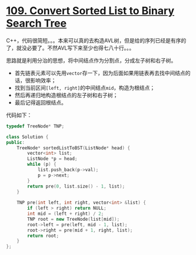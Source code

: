 # [109. Convert Sorted List to Binary Search Tree](https://leetcode-cn.com/problems/convert-sorted-list-to-binary-search-tree/)

C++，代码很简短。。。本来可以真的去构造AVL树，但是给的序列已经是有序的了，就没必要了。不然AVL写下来至少也得七八十行。。。

思路就是利用分治的思想，将中间结点作为分割点，分成左子树和右子树。

- 首先链表元素可以先用`vector`存一下，因为后面如果用链表再去找中间结点的话，很影响效率；
- 找到当前区间`[left, right]`的中间结点`mid`，构造为根结点；
- 然后再递归地构造根结点的左子树和右子树；
- 最后记得返回根结点。

代码如下：

```cpp
typedef TreeNode* TNP;

class Solution {
public:
    TreeNode* sortedListToBST(ListNode* head) {
        vector<int> list;
        ListNode *p = head;
        while (p) {
            list.push_back(p->val);
            p = p->next;
        }
        return pre(0, list.size() - 1, list);
    }
    
    TNP pre(int left, int right, vector<int> &list) {
        if (left > right) return NULL;
        int mid = (left + right) / 2;
        TNP root = new TreeNode(list[mid]);
        root->left = pre(left, mid - 1, list);
        root->right = pre(mid + 1, right, list);
        return root;
    }
};
```


